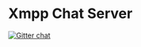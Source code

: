 Xmpp Chat Server
================

[![Gitter chat](https://badges.gitter.im/frenchie4111/xmpp-chat-server.png)](https://gitter.im/frenchie4111/xmpp-chat-server)
